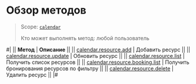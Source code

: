 # Обзор методов

> Scope: [`calendar`](../../scopes/permissions.md)
>
> Кто может выполнять метод: любой пользователь

#|
|| **Метод** | **Описание** ||
|| [calendar.resource.add](./calendar-resource-add.md) | Добавить ресурс ||
|| [calendar.resource.update](./calendar-resource-update.md) | Обновить ресурс ||
|| [calendar.resource.list](./calendar-resource-list.md) | Получить список ресурсов ||
|| [calendar.resource.booking.list](./calendar-resource-booking-list.md) | Получить бронирования ресурсов по фильтру ||
|| [calendar.resource.delete](./calendar-resource-delete.md) | Удалить ресурс ||
|#